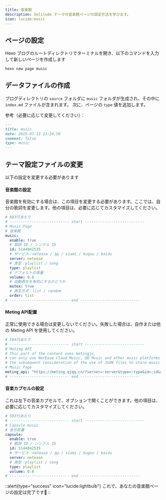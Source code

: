 ```yaml
---
title: 音楽館
description: Solitude テーマの音楽館ページの設定方法を学びます。
icon: lucide:music
---
```


## ページの設定
Hexo ブログのルートディレクトリでターミナルを開き、以下のコマンドを入力して新しいページを作成します

```bash
hexo new page music
```

## データファイルの作成
ブログディレクトリの `source` フォルダに `music` フォルダが生成され、その中に `index.md` ファイルが含まれます。
次に、ページの `type` 値を追加します。

参考（必要に応じて変更してください）：
```md [index.md]
---
title: music
date: 2025-07-13 23:24:50
comment: false
type: music
---
```

## テーマ設定ファイルの変更
以下の設定を変更する必要があります


#### 音楽館の設定
音楽館を有効にする場合は、この項目を変更する必要があります。ここでは、自分の歌詞を変更します。他の項目は、必要に応じてカスタマイズしてください。

```yml [_config.solitude.yml]
# 883行あたり
# --------------------------- start ---------------------------
# Music Page
# 音楽館
music:
  enable: true
  # 歌詞 ID / シングル ID
  id: 5144842535
  # サービス：netease / qq / xiami / kugou / baidu
  server: netease
  # 类型：playlist / song
  type: playlist
  # デフォルトの音量
  volume: 0.8
  # 自動再生を有効にするかどうか
  mutex: true
  # 再生方式：list / random
  order: list
# --------------------------- end ---------------------------
```
#### Meting API配置
正常に使用できる場合は変更しないでください。失敗した場合は、自作または他の Meting API を使用してください。

```yml [_config.solitude.yml]
# 584行あたり
# --------------------------- start ---------------------------
# Meting API
# This part of the content uses metingjs,
# can only use NetEase Cloud Music, QQ Music and other music platforms supported by the mainland China region,
# the subsequent consideration of the use of JSON files to store music information and customize the implementation of the third-party API does not depend on the page.
# Music Page
meting_api: "https://meting.qjqq.cn/?server=:server&type=:type&id=:id&auth=:auth&r=:r" # Custom API
# --------------------------- end ---------------------------
```

#### 音楽カプセルの設定
これは左下の音楽カプセルで、オプションで開くことができます。他の項目は、必要に応じてカスタマイズしてください。

```yml [_config.solitude.yml]
# 593行あたり
# --------------------------- start ---------------------------
# Capsule music
# 音乐胶囊
capsule:
  enable: true
  # 歌詞 ID / シングル ID
  id: 5144842535
  # サービス：netease / qq / xiami / kugou / baidu
  server: netease
  # 类型：playlist / song
  type: playlist
  volume: 0.8
# --------------------------- end ---------------------------
```

::alert{type="success" icon="lucide:lightbulb"}
  これで、あなたの音楽館ページの設定は完了です🎉
::